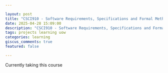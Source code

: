 ```yaml
---

layout: post  
title: "CSCI910 - Software Requirements, Specifications and Formal Methods"  
date: 2025-04-28 15:09:00  
description: "CSCI910 - Software Requirements, Specifications and Formal Methods"  
tags: projects learning uow
categories: learning  
giscus_comments: true  
featured: false  

---
```


Currently taking this course
